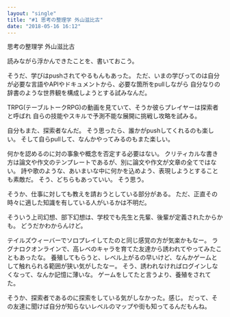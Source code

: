 ```yaml
---
layout: "single"
title: "#1 思考の整理学 外山滋比古"
date: "2018-05-16 16:12"
---
```

思考の整理学
外山滋比古

読みながら浮かんできたことを、書いておこう。


そうだ、学びはpushされてやるもんもあった。
ただ、いまの学びってのは自分が必要な言語やAPIやドキュメントから、必要な箇所をpullしながら
自分なりの辞書のような世界観を構成しようとする試みなんだ。

TRPG(テーブルトークRPG)の動画を見ていて、そうか彼らプレイヤーは探索者と呼ばれ
自らの技能やスキルで予測不能な展開に挑戦し攻略を試みる。

自分もまた、探索者なんだ。
そう思ったら、誰かがpushしてくれるのも楽しい。
そして自らpullして、なんかやってみるのもまた楽しい。

何かを認めるのに対の事象や概念を否定する必要はない。
クリティカルな書き方は論文や作文のテンプレートであるが、別に論文や作文が文章の全てではない。
詩や歌のような、あいまいな中に何かを込めよう、表現しようとすることも素敵だ。
そう、どちらもあっていい。
そう思う。

そうか、仕事に対しても教えを請おうとしている部分がある。
ただ、正直その時々に適した知識を有している人がいるかは不明だ。

そういう上司幻想、部下幻想は、学校でも先生と先輩、後輩が定義されたからかも。
どうだかわからんけど。

テイルズウィーバーでソロプレイしてたのと同じ感覚の方が気楽かもなー。
ラグナロクオンラインで、高レベのキャラを育てた友達から誘われてやってみたこともあったな。
養殖してもらうと、レベル上がるの早いけど、なんかゲームとして触れられる範囲が狭い気がしたなー。
そう、誘われなければログインしなくなって、なんか記憶に薄いな。
ゲームをしてたと言うより、養殖をされてた。

そうか、探索者であるのに探索をしている気がしなかった。感じ。
だって、その友達に聞けば自分が知らないレベルのマップや街も知ってるんだもんね。
